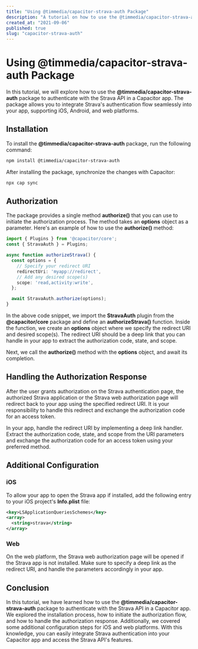 ```yaml
---
title: "Using @timmedia/capacitor-strava-auth Package"
description: "A tutorial on how to use the @timmedia/capacitor-strava-auth package to authenticate with the Strava API in a Capacitor app."
created_at: "2021-09-06"
published: true
slug: "capacitor-strava-auth"
---
```


# Using @timmedia/capacitor-strava-auth Package

In this tutorial, we will explore how to use the **@timmedia/capacitor-strava-auth** package to authenticate with the Strava API in a Capacitor app. The package allows you to integrate Strava's authentication flow seamlessly into your app, supporting iOS, Android, and web platforms.

## Installation

To install the **@timmedia/capacitor-strava-auth** package, run the following command:

```bash
npm install @timmedia/capacitor-strava-auth
```

After installing the package, synchronize the changes with Capacitor:

```bash
npx cap sync
```

## Authorization

The package provides a single method **authorize()** that you can use to initiate the authorization process. The method takes an **options** object as a parameter. Here's an example of how to use the **authorize()** method:

```typescript
import { Plugins } from '@capacitor/core';
const { StravaAuth } = Plugins;

async function authorizeStrava() {
  const options = {
    // Specify your redirect URI
    redirectUri: 'myapp://redirect',
    // Add any desired scope(s)
    scope: 'read,activity:write',
  };

  await StravaAuth.authorize(options);
}
```

In the above code snippet, we import the **StravaAuth** plugin from the **@capacitor/core** package and define an **authorizeStrava()** function. Inside the function, we create an **options** object where we specify the redirect URI and desired scope(s). The redirect URI should be a deep link that you can handle in your app to extract the authorization code, state, and scope.

Next, we call the **authorize()** method with the **options** object, and await its completion.

## Handling the Authorization Response

After the user grants authorization on the Strava authentication page, the authorized Strava application or the Strava web authorization page will redirect back to your app using the specified redirect URI. It is your responsibility to handle this redirect and exchange the authorization code for an access token.

In your app, handle the redirect URI by implementing a deep link handler. Extract the authorization code, state, and scope from the URI parameters and exchange the authorization code for an access token using your preferred method.

## Additional Configuration

### iOS

To allow your app to open the Strava app if installed, add the following entry to your iOS project's **Info.plist** file:

```xml
<key>LSApplicationQueriesSchemes</key>
<array>
  <string>strava</string>
</array>
```

### Web

On the web platform, the Strava web authorization page will be opened if the Strava app is not installed. Make sure to specify a deep link as the redirect URI, and handle the parameters accordingly in your app.

## Conclusion

In this tutorial, we have learned how to use the **@timmedia/capacitor-strava-auth** package to authenticate with the Strava API in a Capacitor app. We explored the installation process, how to initiate the authorization flow, and how to handle the authorization response. Additionally, we covered some additional configuration steps for iOS and web platforms. With this knowledge, you can easily integrate Strava authentication into your Capacitor app and access the Strava API's features.
